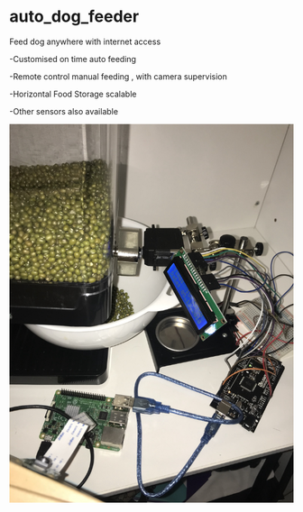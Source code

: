 # auto_dog_feeder
Feed dog anywhere with internet access

-Customised on time auto feeding

-Remote control manual feeding , with camera supervision

-Horizontal Food Storage scalable

-Other sensors also available 

![alt text](/auto_dog_feeder.jpg)
